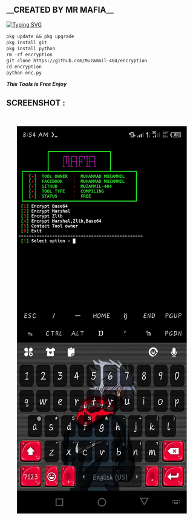 <h2>__CREATED BY MR MAFIA__ </h2>

[![Typing SVG](https://readme-typing-svg.demolab.com?font=Fira+Code&pause=1000&color=FF0000FF&background=31FF9400&width=435&lines=Compile+Your+Python+File+Enjoy)](https://git.io/typing-svg)

```
pkg update && pkg upgrade
pkg install git
pkg install python
rm -rf encryption
git clone https://github.com/Muzammil-404/encryption
cd encryption
python enc.py
```

___This Tools is Free Enjoy___</br>

## SCREENSHOT :
<br>
<p align="center">
<img src="__enc__/SK.jpg"/>
</p>


 

 

 
